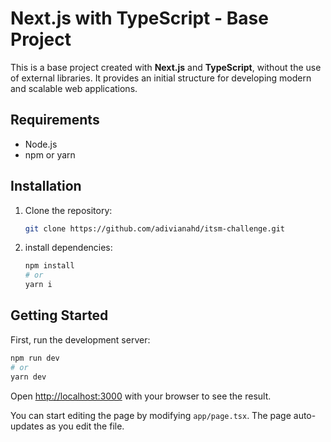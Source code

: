 # Next.js with TypeScript - Base Project

This is a base project created with **Next.js** and **TypeScript**, without the use of external libraries. It provides an initial structure for developing modern and scalable web applications.

## Requirements

- Node.js 
- npm or yarn

## Installation

1. Clone the repository:
   ```bash
   git clone https://github.com/adivianahd/itsm-challenge.git

   
2. install dependencies:
   ```bash
   npm install
   # or
   yarn i


## Getting Started

First, run the development server:

```bash
npm run dev
# or
yarn dev

```

Open [http://localhost:3000](http://localhost:3000) with your browser to see the result.

You can start editing the page by modifying `app/page.tsx`. The page auto-updates as you edit the file.
